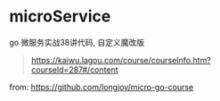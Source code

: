 # microService
go 微服务实战38讲代码, 自定义魔改版
> https://kaiwu.lagou.com/course/courseInfo.htm?courseId=287#/content

from: https://github.com/longjoy/micro-go-course